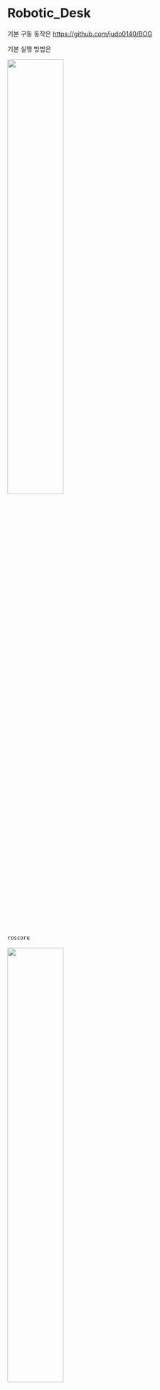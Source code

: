 # Robotic_Desk



기본 구동 동작은 https://github.com/judo0140/BOG

기본 실행 방법은 

<img width="50%" src="https://user-images.githubusercontent.com/105138423/218003982-36a0a52b-4acc-4145-ae84-6f41bbc2168e.png"/>

```bash
roscore
```

<img width="50%" src="https://user-images.githubusercontent.com/105138423/218003993-cfb0b076-cd54-4123-8dab-7120679eae73.png"/>

```
rosrun [파일명] bog_master.py
```

<img width="50%" src="https://user-images.githubusercontent.com/105138423/218003995-ad6f6340-9537-449f-97f7-02698acdaef5.png"/>

```
rosrun [파일명] bog_guide[리니어 모터 숫자].py 파일 실행
```

<img width="50%" src="https://user-images.githubusercontent.com/105138423/218003998-6b9d1746-1e2e-425b-bd05-e18ac0a207b9.png"/>

bog_master.py에서 리니어 모터 구동
